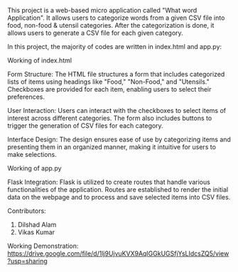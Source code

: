 This project is a web-based micro application called "What word Application". It allows users to categorize words from a given CSV file into
food, non-food & utensil categories. After the categorization is done, it allows users to generate a CSV file for each given category.


In this project, the majority of codes are written in index.html and app.py:

Working of index.html

Form Structure:
The HTML file structures a form that includes categorized lists of items using headings like "Food," "Non-Food," and "Utensils."
Checkboxes are provided for each item, enabling users to select their preferences.

User Interaction:
Users can interact with the checkboxes to select items of interest across different categories.
The form also includes buttons to trigger the generation of CSV files for each category.

Interface Design:
The design ensures ease of use by categorizing items and presenting them in an organized manner, making it intuitive for users to make selections.



Working of app.py

Flask Integration:
 Flask is utilized to create routes that handle various functionalities of the application.
 Routes are established to render the initial data on the webpage and to process and save selected items into CSV files.


 Contributors:
1) Dilshad Alam
2) Vikas Kumar


Working Demonstration: https://drive.google.com/file/d/1lj9UjvuKVX9AqIGGkUGSfjYsLIdcsZQ5/view?usp=sharing


